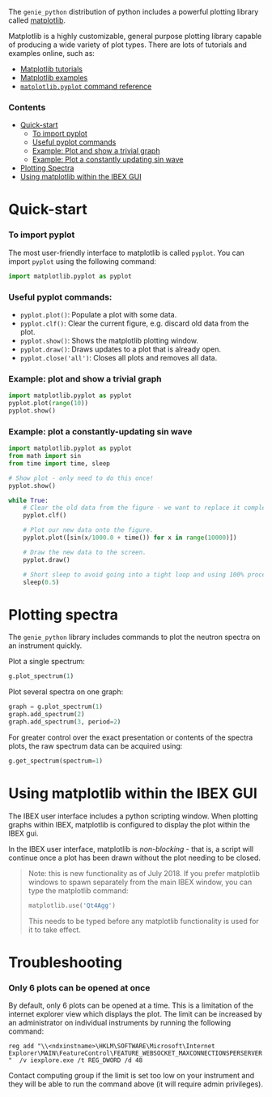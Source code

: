 The `genie_python` distribution of python includes a powerful plotting library called [matplotlib](https://matplotlib.org/).

Matplotlib is a highly customizable, general purpose plotting library capable of producing a wide variety of plot types. There are lots of tutorials and examples online, such as:
- [Matplotlib tutorials](https://matplotlib.org/2.2.2/tutorials/index.html)
- [Matplotlib examples](https://matplotlib.org/2.2.2/gallery/index.html)
- [`matplotlib.pyplot` command reference](https://matplotlib.org/2.2.2/api/pyplot_summary.html)

### Contents
- [Quick-start](#quick-start)
    - [To import pyplot](#to-import-pyplot)
    - [Useful pyplot commands](#useful-pyplot-commands)
    - [Example: Plot and show a trivial graph](#example-plot-and-show-a-trivial-graph)
    - [Example: Plot a constantly updating sin wave](#example-plot-a-constantly-updating-sin-wave)
- [Plotting Spectra](#plotting-spectra)
- [Using matplotlib within the IBEX GUI](#using-matplotlib-within-the-ibex-gui)

# Quick-start

### To import pyplot

The most user-friendly interface to matplotlib is called `pyplot`. You can import `pyplot` using the following command:

```python
import matplotlib.pyplot as pyplot
```

### Useful pyplot commands:
- `pyplot.plot()`: Populate a plot with some data.
- `pyplot.clf()`: Clear the current figure, e.g. discard old data from the plot.
- `pyplot.show()`: Shows the matplotlib plotting window.
- `pyplot.draw()`: Draws updates to a plot that is already open.
- `pyplot.close('all')`: Closes all plots and removes all data.


### Example: plot and show a trivial graph
```python
import matplotlib.pyplot as pyplot
pyplot.plot(range(10))
pyplot.show()
```

### Example: plot a constantly-updating sin wave
```python
import matplotlib.pyplot as pyplot
from math import sin
from time import time, sleep

# Show plot - only need to do this once!
pyplot.show()

while True:
    # Clear the old data from the figure - we want to replace it completely.
    pyplot.clf()  

    # Plot our new data onto the figure.
    pyplot.plot([sin(x/1000.0 + time()) for x in range(10000)])

    # Draw the new data to the screen.
    pyplot.draw()

    # Short sleep to avoid going into a tight loop and using 100% processor.
    sleep(0.5)
```

# Plotting spectra

The `genie_python` library includes commands to plot the neutron spectra on an instrument quickly.

Plot a single spectrum:
```python
g.plot_spectrum(1)
```

Plot several spectra on one graph:
```python
graph = g.plot_spectrum(1)
graph.add_spectrum(2)
graph.add_spectrum(3, period=2)
```

For greater control over the exact presentation or contents of the spectra plots, the raw spectrum data can be acquired using:
```python
g.get_spectrum(spectrum=1)
```

# Using matplotlib within the IBEX GUI

The IBEX user interface includes a python scripting window. When plotting graphs within IBEX, matplotlib is configured to display the plot within the IBEX gui. 

In the IBEX user interface, matplotlib is _non-blocking_ - that is, a script will continue once a plot has been drawn without the plot needing to be closed.

> Note: this is new functionality as of July 2018. If you prefer matplotlib windows to spawn separately from the main IBEX window, you can type the matplotlib command:
> ```python
> matplotlib.use('Qt4Agg')
> ```
> This needs to be typed before any matplotlib functionality is used for it to take effect.

# Troubleshooting

### Only 6 plots can be opened at once

By default, only 6 plots can be opened at a time. This is a limitation of the internet explorer view which displays the plot. The limit can be increased by an administrator on individual instruments by running the following command:

`reg add "\\<ndxinstname>\HKLM\SOFTWARE\Microsoft\Internet Explorer\MAIN\FeatureControl\FEATURE_WEBSOCKET_MAXCONNECTIONSPERSERVER"  /v iexplore.exe /t REG_DWORD /d 48`

Contact computing group if the limit is set too low on your instrument and they will be able to run the command above (it will require admin privileges).
